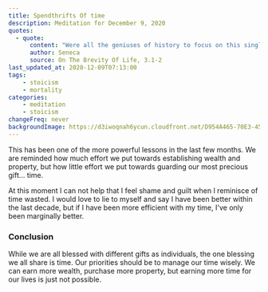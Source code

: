 ```yaml
---
title: Spendthrifts Of time
description: Meditation for December 9, 2020
quotes: 
  - quote:
      content: "Were all the geniuses of history to focus on this single theme, they could never fully express their bafflement at the darkness of the human mind. No person would give up even an inch of their estate, and the slightest dispute with a neighbor can mean hell to pay; yet we easily let others encroach on our lives—worse, we often pave the way for those who will take it over. No person hands out their money to passersby, but to how many do each of us hand out our lives! We’re tight-fisted with property and money, yet think too little of wasting time, the one thing about which we should all be the toughest misers."
      author: Seneca
      source: On The Brevity Of Life, 3.1-2
last_updated_at: 2020-12-09T07:13:00
tags:
    - stoicism
    - mortality
categories:
    - meditation
    - stoicism
changeFreq: never
backgroundImage: https://d3iwoqnah6ycun.cloudfront.net/D954A465-70E3-4596-88DC-CFB68AF65F9C.jpg
---
```


This has been one of the more powerful lessons in the last few months. We are reminded how much effort we put towards 
establishing wealth and property, but how little effort we put towards guarding our most precious gift… time.

At this moment I can not help that I feel shame and guilt when I reminisce of time wasted. I would love to lie to myself 
and say I have been better within the last decade, but if I have been more efficient with my time, I've only been 
marginally better.

### Conclusion

While we are all blessed with different gifts as individuals, the one blessing we all share is time. Our priorities
should be to manage our time wisely. We can earn more wealth, purchase more property, but earning more time for our 
lives is just not possible.
